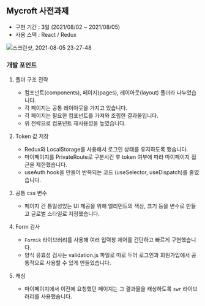 ## Mycroft 사전과제 
- 구현 기간 : 3일 (2021/08/02 ~ 2021/08/05)
- 사용 스택 : React / Redux 

![스크린샷, 2021-08-05 23-27-48](https://user-images.githubusercontent.com/47022167/128367312-1780ed2a-79ce-4def-96ab-5dfdb2b14c23.png)

### 개발 포인트

1. 폴더 구조 전략
    - 컴포넌트(components), 페이지(pages), 레이아웃(layout) 폴더라 나누었습니다. 
    - 각 페이지는 공통 레이아웃을 가지고 있습니다. 
    - 각 페이지는 필요한 컴포넌트를 가져와 조립한 결과물입니다.   
    - 위 전략으로 컴포넌트 재사용성을 높였습니다. 

2. Token 값 저장
    - Redux와 LocalStorage를 사용해서 로그인 상태를 유지하도록 했습니다. 
    - 마이페이지를 PrivateRoute로 구분시킨 후 token 여부에 따라 마이페이지 접근을 제한했습니다. 
    - useAuth hook을 만들어 반복되는 코드 (useSelector, useDispatch)를 줄였습니다. 

3. 공통 css 변수 
    - 페이지 간 통일성있는 UI 제공을 위해 엘리먼트의 색상, 크기 등을 변수로 만들고 글로벌 스타일로 지정했습니다.

4. Form 검사
    - `Formik` 라이브러리를 사용해 여러 입력창 제어를 간단하고 빠르게 구현했습니다.
    - 양식 유효성 검사는 validation.js 파일로 따로 두어 로그인과 회원가입에서 공통적으로 사용할 수 있게 만들었습니다.

5. 캐싱
    - 마이페이지에서 이전에 요청했던 페이지는 그 결과물을 캐싱하도록 `swr` 라이브러리를 사용했습니다.  
